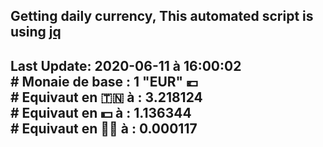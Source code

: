 ## Getting daily currency, This automated script is using [jq](https://stedolan.github.io/jq/)
## Last Update:  2020-06-11 à 16:00:02 </br># Monaie de base : 1 "EUR" 💶 </br> # Equivaut en 🇹🇳 à :  3.218124 </br> # Equivaut en 💵 à : 1.136344</br> # Equivaut en 🐱‍💻 à :  0.000117
